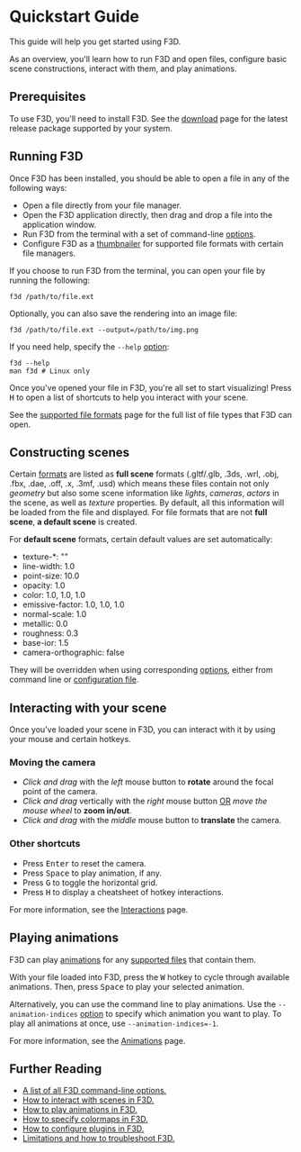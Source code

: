 # Quickstart Guide

This guide will help you get started using F3D.

As an overview, you'll learn how to run F3D and open files, configure basic scene constructions, interact with them, and play animations.

## Prerequisites

To use F3D, you'll need to install F3D. See the [download](/download) page for the latest release package supported by your system.

## Running F3D

Once F3D has been installed, you should be able to open a file in any of the following ways:

- Open a file directly from your file manager.
- Open the F3D application directly, then drag and drop a file into the application window.
- Run F3D from the terminal with a set of command-line [options](OPTIONS.md).
- Configure F3D as a [thumbnailer](DESKTOP_INTEGRATION.md) for supported file formats with certain file managers.

If you choose to run F3D from the terminal, you can open your file by running the following:

```
f3d /path/to/file.ext
```

Optionally, you can also save the rendering into an image file:

```
f3d /path/to/file.ext --output=/path/to/img.png
```

If you need help, specify the `--help` [option](OPTIONS.md):

```
f3d --help
man f3d # Linux only
```

Once you've opened your file in F3D, you're all set to start visualizing! Press <kbd>H</kbd> to open a list of shortcuts to help you interact with your scene.

See the [supported file formats](SUPPORTED_FORMATS.md) page for the full list of file types that F3D can open.

## Constructing scenes

Certain [formats](SUPPORTED_FORMATS.md) are listed as **full scene** formats (.gltf/.glb, .3ds, .wrl, .obj, .fbx, .dae, .off, .x, .3mf, .usd)
which means these files contain not only _geometry_ but also some scene information like _lights_, _cameras_, _actors_ in the scene,
as well as _texture_ properties. By default, all this information will be loaded from the file and displayed.
For file formats that are not **full scene**, **a default scene** is created.

For **default scene** formats, certain default values are set automatically:

- texture-\*: ""
- line-width: 1.0
- point-size: 10.0
- opacity: 1.0
- color: 1.0, 1.0, 1.0
- emissive-factor: 1.0, 1.0, 1.0
- normal-scale: 1.0
- metallic: 0.0
- roughness: 0.3
- base-ior: 1.5
- camera-orthographic: false

They will be overridden when using corresponding [options](OPTIONS.md), either from command line or [configuration file](CONFIGURATION_FILE.md).

## Interacting with your scene

Once you've loaded your scene in F3D, you can interact with it by using your mouse and certain hotkeys.

### Moving the camera

- _Click and drag_ with the _left_ mouse button to **rotate** around the focal point of the camera.
- _Click and drag_ vertically with the _right_ mouse button <u>OR</u> _move the mouse wheel_ to **zoom in/out**.
- _Click and drag_ with the _middle_ mouse button to **translate** the camera.

### Other shortcuts

- Press <kbd>Enter</kbd> to reset the camera.
- Press <kbd>Space</kbd> to play animation, if any.
- Press <kbd>G</kbd> to toggle the horizontal grid.
- Press <kbd>H</kbd> to display a cheatsheet of hotkey interactions.

For more information, see the [Interactions](INTERACTIONS.md) page.

## Playing animations

F3D can play [animations](ANIMATIONS.md) for any [supported files](SUPPORTED_FORMATS.md) that contain them.

With your file loaded into F3D, press the <kbd>W</kbd> hotkey to cycle through available animations. Then, press <kbd>Space</kbd> to play your selected animation.

Alternatively, you can use the command line to play animations. Use the `--animation-indices` [option](OPTIONS.md) to specify which animation you want to play. To play all animations at once, use `--animation-indices=-1`.

For more information, see the [Animations](ANIMATIONS.md) page.

## Further Reading

- [A list of all F3D command-line options.](OPTIONS.md)
- [How to interact with scenes in F3D.](INTERACTIONS.md)
- [How to play animations in F3D.](ANIMATIONS.md)
- [How to specify colormaps in F3D.](COLOR_MAPS.md)
- [How to configure plugins in F3D.](PLUGINS.md)
- [Limitations and how to troubleshoot F3D.](LIMITATIONS_AND_TROUBLESHOOTING.md)
